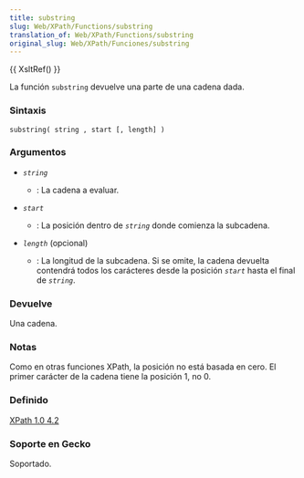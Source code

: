 ```yaml
---
title: substring
slug: Web/XPath/Functions/substring
translation_of: Web/XPath/Functions/substring
original_slug: Web/XPath/Funciones/substring
---
```


{{ XsltRef() }}

La función `substring` devuelve una parte de una cadena dada.

### Sintaxis

```
substring( string , start [, length] )
```

### Argumentos

- _`string`_
  - : La cadena a evaluar.

- _`start`_
  - : La posición dentro de _`string`_ donde comienza la subcadena.

- _`length`_ (opcional)
  - : La longitud de la subcadena. Si se omite, la cadena devuelta contendrá todos los carácteres desde la posición _`start`_ hasta el final de _`string`_.

### Devuelve

Una cadena.

### Notas

Como en otras funciones XPath, la posición no está basada en cero. El primer carácter de la cadena tiene la posición 1, no 0.

### Definido

[XPath 1.0 4.2](http://www.w3.org/TR/xpath#function-substring)

### Soporte en Gecko

Soportado.
